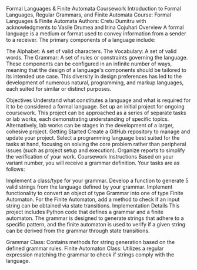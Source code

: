 Formal Languages & Finite Automata Coursework
Introduction to Formal Languages, Regular Grammars, and Finite Automata
Course: Formal Languages & Finite Automata
Authors: Cretu Dumitru with acknowledgments to Vasile Drumea and Irina Cojuhari
Overview
A formal language is a medium or format used to convey information from a sender to a receiver. The primary components of a language include:

The Alphabet: A set of valid characters.
The Vocabulary: A set of valid words.
The Grammar: A set of rules or constraints governing the language.
These components can be configured in an infinite number of ways, meaning that the design of a language's components should be tailored to its intended use case. This diversity in design preferences has led to the development of numerous natural, programming, and markup languages, each suited for similar or distinct purposes.

Objectives
Understand what constitutes a language and what is required for it to be considered a formal language.
Set up an initial project for ongoing coursework. This project can be approached as a series of separate tasks or lab works, each demonstrating understanding of specific topics. Alternatively, lab works can be stages in the development of a larger, cohesive project.
Getting Started
Create a GitHub repository to manage and update your project.
Select a programming language best suited for the tasks at hand, focusing on solving the core problem rather than peripheral issues (such as project setup and execution).
Organize reports to simplify the verification of your work.
Coursework Instructions
Based on your variant number, you will receive a grammar definition. Your tasks are as follows:

Implement a class/type for your grammar.
Develop a function to generate 5 valid strings from the language defined by your grammar.
Implement functionality to convert an object of type Grammar into one of type Finite Automaton.
For the Finite Automaton, add a method to check if an input string can be obtained via state transitions.
Implementation Details
This project includes Python code that defines a grammar and a finite automaton. The grammar is designed to generate strings that adhere to a specific pattern, and the finite automaton is used to verify if a given string can be derived from the grammar through state transitions.

Grammar Class: Contains methods for string generation based on the defined grammar rules.
Finite Automaton Class: Utilizes a regular expression matching the grammar to check if strings comply with the language.
